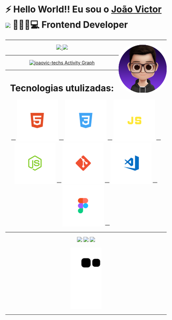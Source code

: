 # ⚡ Hello World!! Eu sou o <a href="https://github.com/joaovic-tech">João Victor</a> <img src="https://raw.githubusercontent.com/iampavangandhi/iampavangandhi/master/gifs/Hi.gif" width="30px"> 👨🏻‍💻💻 Frontend Developer
<hr>
<img align="right" alt="joaovic-tech-pic" height="150" style="border-radius:50px;" src="./meu_cartoon.png">
<div align="center">
  <a href="https://www.instagram.com/joaovic.tech">
  <img height="130em" src="https://github-readme-stats.vercel.app/api/top-langs/?username=joaovic-tech&layout=compact&langs_count=7&theme=midnight-purple"/>
  <img height="130em" src="https://github-readme-stats.vercel.app/api?username=joaovic-tech&show_icons=true&theme=midnight-purple&include_all_commits=true&count_private=true"/>
  <hr>
  <img alt="joaovic-techs Activity Graph" src="https://activity-graph.herokuapp.com/graph?username=joaovic-tech&custom_title=joaovic-tech%27s%20Contribution%20Graph&bg_color=121214&color=737380&line=28203e&point=8257e5&hide_border=true"/>
  </a>
</div>
<hr>
<div align="center">
  <h1>Tecnologias utulizadas:</h1>
  
  &mdash;
  ![HTML](./svgs/html.svg) &mdash;
  ![CSS](./svgs/css.svg) &mdash;
  ![JS](./svgs/js.svg) &mdash;
  ![Figma](./svgs/nodejs.svg) &mdash;
  ![Git](./svgs/git.svg) &mdash;
  ![VSCode](./svgs/vscode.svg) &mdash;
  ![Figma](./svgs/figma.svg) &mdash;
  
</div>
<hr>
<div align="center"> 
  <a href="https://instagram.com/joaovic.tech" target="_blank"><img src="https://img.shields.io/badge/-Instagram-%23E4405F?style=for-the-badge&logo=instagram&logoColor=white" target="_blank"></a>
  <a href = "mailto:joaovictorca2004@gmail.com"><img src="https://img.shields.io/badge/-Gmail-%23333?style=for-the-badge&logo=gmail&logoColor=white" target="_blank"></a>
  <a href="https://www.linkedin.com/in/jo%C3%A3o-victor-790116213/" target="_blank"><img src="https://img.shields.io/badge/-LinkedIn-%230077B5?style=for-the-badge&logo=linkedin&logoColor=white" target="_blank"></a>  
 
  ![Snake animation](https://github.com/joaovic-tech/joaovic-tech/blob/output/github-contribution-grid-snake.svg)
 
</div>
<hr>
